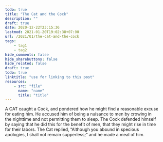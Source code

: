 ```yaml
---
todo: true
title: "The Cat and the Cock"
description: ""
draft: true
date: 2020-12-22T23:15:36
lastmod: 2021-01-20T19:02:38+07:00
url: /2021/01/the-cat-and-the-cock
tags:
    - tag1
    - tag2
hide_comments: false
hide_sharebuttons: false
hide_related: false
draft: true
todo: true
linktitle: "use for linking to this post"
resources:
    - src: "file"
      name: "name"
      title: "title"
---
```

A CAT caught a Cock, and pondered how he might find a reasonable excuse for eating him. He accused him of being a nuisance to men by crowing in the nighttime and not permitting them to sleep. The Cock defended himself by saying that he did this for the benefit of men, that they might rise in time for their labors. The Cat replied, “Although you abound in specious apologies, I shall not remain supperless;” and he made a meal of him.

